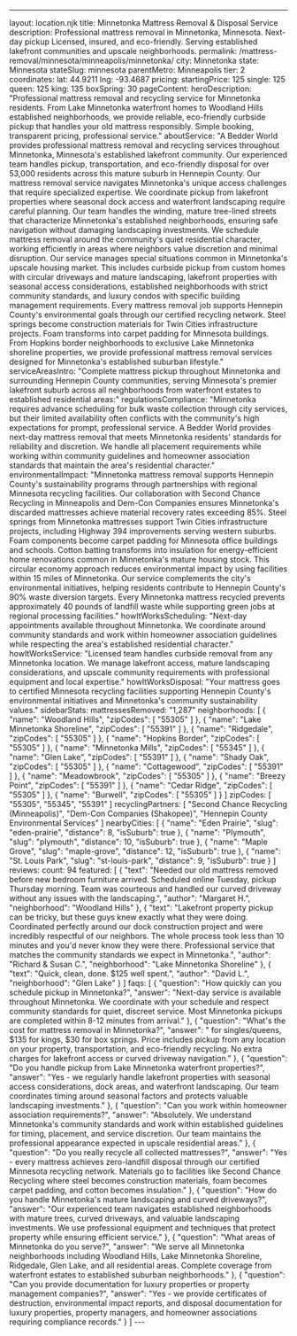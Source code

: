 ---
layout: location.njk
title: Minnetonka Mattress Removal & Disposal Service
description: Professional mattress removal in Minnetonka, Minnesota. Next-day pickup Licensed, insured, and eco-friendly. Serving established lakefront communities and upscale neighborhoods.
permalink: /mattress-removal/minnesota/minneapolis/minnetonka/
city: Minnetonka state: Minnesota stateSlug: minnesota parentMetro: Minneapolis tier: 2 coordinates: lat: 44.9211 lng: -93.4687 pricing: startingPrice: 125 single: 125 queen: 125 king: 135 boxSpring: 30 pageContent: heroDescription: "Professional mattress removal and recycling service for Minnetonka residents. From Lake Minnetonka waterfront homes to Woodland Hills established neighborhoods, we provide reliable, eco-friendly curbside pickup that handles your old mattress responsibly. Simple booking, transparent pricing, professional service." aboutService: "A Bedder World provides professional mattress removal and recycling services throughout Minnetonka, Minnesota's established lakefront community. Our experienced team handles pickup, transportation, and eco-friendly disposal for over 53,000 residents across this mature suburb in Hennepin County. Our mattress removal service navigates Minnetonka's unique access challenges that require specialized expertise. We coordinate pickup from lakefront properties where seasonal dock access and waterfront landscaping require careful planning. Our team handles the winding, mature tree-lined streets that characterize Minnetonka's established neighborhoods, ensuring safe navigation without damaging landscaping investments. We schedule mattress removal around the community's quiet residential character, working efficiently in areas where neighbors value discretion and minimal disruption. Our service manages special situations common in Minnetonka's upscale housing market. This includes curbside pickup from custom homes with circular driveways and mature landscaping, lakefront properties with seasonal access considerations, established neighborhoods with strict community standards, and luxury condos with specific building management requirements. Every mattress removal job supports Hennepin County's environmental goals through our certified recycling network. Steel springs become construction materials for Twin Cities infrastructure projects. Foam transforms into carpet padding for Minnesota buildings. From Hopkins border neighborhoods to exclusive Lake Minnetonka shoreline properties, we provide professional mattress removal services designed for Minnetonka's established suburban lifestyle." serviceAreasIntro: "Complete mattress pickup throughout Minnetonka and surrounding Hennepin County communities, serving Minnesota's premier lakefront suburb across all neighborhoods from waterfront estates to established residential areas:" regulationsCompliance: "Minnetonka requires advance scheduling for bulk waste collection through city services, but their limited availability often conflicts with the community's high expectations for prompt, professional service. A Bedder World provides next-day mattress removal that meets Minnetonka residents' standards for reliability and discretion. We handle all placement requirements while working within community guidelines and homeowner association standards that maintain the area's residential character." environmentalImpact: "Minnetonka mattress removal supports Hennepin County's sustainability programs through partnerships with regional Minnesota recycling facilities. Our collaboration with Second Chance Recycling in Minneapolis and Dem-Con Companies ensures Minnetonka's discarded mattresses achieve material recovery rates exceeding 85%. Steel springs from Minnetonka mattresses support Twin Cities infrastructure projects, including Highway 394 improvements serving western suburbs. Foam components become carpet padding for Minnesota office buildings and schools. Cotton batting transforms into insulation for energy-efficient home renovations common in Minnetonka's mature housing stock. This circular economy approach reduces environmental impact by using facilities within 15 miles of Minnetonka. Our service complements the city's environmental initiatives, helping residents contribute to Hennepin County's 90% waste diversion targets. Every Minnetonka mattress recycled prevents approximately 40 pounds of landfill waste while supporting green jobs at regional processing facilities." howItWorksScheduling: "Next-day appointments available throughout Minnetonka. We coordinate around community standards and work within homeowner association guidelines while respecting the area's established residential character." howItWorksService: "Licensed team handles curbside removal from any Minnetonka location. We manage lakefront access, mature landscaping considerations, and upscale community requirements with professional equipment and local expertise." howItWorksDisposal: "Your mattress goes to certified Minnesota recycling facilities supporting Hennepin County's environmental initiatives and Minnetonka's community sustainability values." sidebarStats: mattressesRemoved: "1,287" neighborhoods: [ { "name": "Woodland Hills", "zipCodes": [ "55305" ] }, { "name": "Lake Minnetonka Shoreline", "zipCodes": [ "55391" ] }, { "name": "Ridgedale", "zipCodes": [ "55305" ] }, { "name": "Hopkins Border", "zipCodes": [ "55305" ] }, { "name": "Minnetonka Mills", "zipCodes": [ "55345" ] }, { "name": "Glen Lake", "zipCodes": [ "55391" ] }, { "name": "Shady Oak", "zipCodes": [ "55305" ] }, { "name": "Cottagewood", "zipCodes": [ "55391" ] }, { "name": "Meadowbrook", "zipCodes": [ "55305" ] }, { "name": "Breezy Point", "zipCodes": [ "55391" ] }, { "name": "Cedar Ridge", "zipCodes": [ "55305" ] }, { "name": "Burwell", "zipCodes": [ "55305" ] } ] zipCodes: [ "55305", "55345", "55391" ] recyclingPartners: [ "Second Chance Recycling (Minneapolis)", "Dem-Con Companies (Shakopee)", "Hennepin County Environmental Services" ] nearbyCities: [ { "name": "Eden Prairie", "slug": "eden-prairie", "distance": 8, "isSuburb": true }, { "name": "Plymouth", "slug": "plymouth", "distance": 10, "isSuburb": true }, { "name": "Maple Grove", "slug": "maple-grove", "distance": 12, "isSuburb": true }, { "name": "St. Louis Park", "slug": "st-louis-park", "distance": 9, "isSuburb": true } ] reviews: count: 94 featured: [ { "text": "Needed our old mattress removed before new bedroom furniture arrived. Scheduled online Tuesday, pickup Thursday morning. Team was courteous and handled our curved driveway without any issues with the landscaping.", "author": "Margaret H.", "neighborhood": "Woodland Hills" }, { "text": "Lakefront property pickup can be tricky, but these guys knew exactly what they were doing. Coordinated perfectly around our dock construction project and were incredibly respectful of our neighbors. The whole process took less than 10 minutes and you'd never know they were there. Professional service that matches the community standards we expect in Minnetonka.", "author": "Richard & Susan C.", "neighborhood": "Lake Minnetonka Shoreline" }, { "text": "Quick, clean, done. $125 well spent.", "author": "David L.", "neighborhood": "Glen Lake" } ] faqs: [ { "question": "How quickly can you schedule pickup in Minnetonka?", "answer": "Next-day service is available throughout Minnetonka. We coordinate with your schedule and respect community standards for quiet, discreet service. Most Minnetonka pickups are completed within 8-12 minutes from arrival." }, { "question": "What's the cost for mattress removal in Minnetonka?", "answer": " for singles/queens, $135 for kings, $30 for box springs. Price includes pickup from any location on your property, transportation, and eco-friendly recycling. No extra charges for lakefront access or curved driveway navigation." }, { "question": "Do you handle pickup from Lake Minnetonka waterfront properties?", "answer": "Yes - we regularly handle lakefront properties with seasonal access considerations, dock areas, and waterfront landscaping. Our team coordinates timing around seasonal factors and protects valuable landscaping investments." }, { "question": "Can you work within homeowner association requirements?", "answer": "Absolutely. We understand Minnetonka's community standards and work within established guidelines for timing, placement, and service discretion. Our team maintains the professional appearance expected in upscale residential areas." }, { "question": "Do you really recycle all collected mattresses?", "answer": "Yes - every mattress achieves zero-landfill disposal through our certified Minnesota recycling network. Materials go to facilities like Second Chance Recycling where steel becomes construction materials, foam becomes carpet padding, and cotton becomes insulation." }, { "question": "How do you handle Minnetonka's mature landscaping and curved driveways?", "answer": "Our experienced team navigates established neighborhoods with mature trees, curved driveways, and valuable landscaping investments. We use professional equipment and techniques that protect property while ensuring efficient service." }, { "question": "What areas of Minnetonka do you serve?", "answer": "We serve all Minnetonka neighborhoods including Woodland Hills, Lake Minnetonka Shoreline, Ridgedale, Glen Lake, and all residential areas. Complete coverage from waterfront estates to established suburban neighborhoods." }, { "question": "Can you provide documentation for luxury properties or property management companies?", "answer": "Yes - we provide certificates of destruction, environmental impact reports, and disposal documentation for luxury properties, property managers, and homeowner associations requiring compliance records." } ] ---